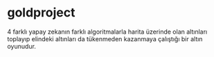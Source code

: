 # goldproject
4 farklı yapay zekanın farklı algoritmalarla harita üzerinde olan altınları toplayıp elindeki altınları da tükenmeden kazanmaya çalıştığı bir altın oyunudur.
